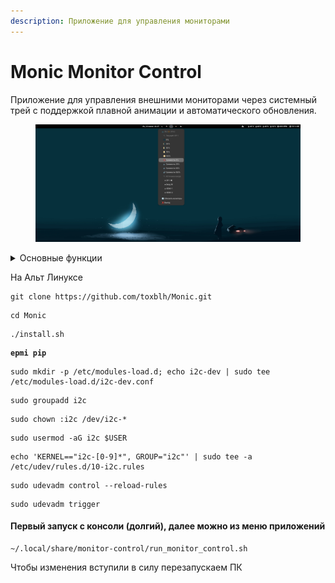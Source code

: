 ```yaml
---
description: Приложение для управления мониторами
---
```


# Monic Monitor Control

Приложение для управления внешними мониторами через системный трей с поддержкой плавной анимации и автоматического обновления.

<figure><img src="../../.gitbook/assets/image.png" alt=""><figcaption></figcaption></figure>

<details>

<summary>Основные функции</summary>

* 🔆 Управление яркостью с плавной анимацией
* 🔊 Контроль громкости встроенных динамиков
* 🔌 Переключение источников входа
* 📺 Поддержка множественных мониторов
* 🎨 Современный интерфейс в системном трее

- 🔆 **Управление яркостью** с плавной анимацией (0-100%)
- 🔊 **Управление громкостью** встроенных динамиков монитора
- 🔌 **Переключение источников входа** (HDMI, DisplayPort, USB-C)
- 🎬 **Плавная анимация** изменения яркости
- 🔄 **Автоматическое обновление** информации о мониторах
- 📺 **Поддержка множественных мониторов**
- 🎨 **Современный интерфейс** в системном трее
- 🚀 **Быстрые кнопки** для часто используемых настроек

</details>

На Альт Линуксе

```
git clone https://github.com/toxblh/Monic.git
```

```
cd Monic
```

```
./install.sh
```

<pre><code><strong>epmi pip
</strong></code></pre>

```
sudo mkdir -p /etc/modules-load.d; echo i2c-dev | sudo tee /etc/modules-load.d/i2c-dev.conf
```

```
sudo groupadd i2c
```

```
sudo chown :i2c /dev/i2c-*
```

```
sudo usermod -aG i2c $USER
```

```
echo 'KERNEL=="i2c-[0-9]*", GROUP="i2c"' | sudo tee -a /etc/udev/rules.d/10-i2c.rules
```

```
sudo udevadm control --reload-rules
```

```
sudo udevadm trigger
```

#### Первый запуск с консоли (долгий), далее можно из меню приложений

```
~/.local/share/monitor-control/run_monitor_control.sh
```

Чтобы изменения вступили в силу перезапускаем ПК
